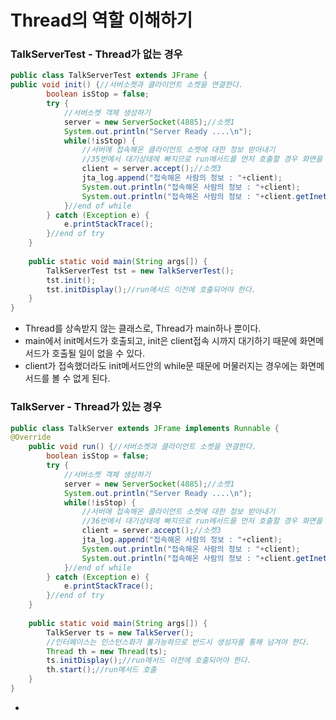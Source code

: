 # Thread의 역할 이해하기

### TalkServerTest - Thread가 없는 경우

```java
public class TalkServerTest extends JFrame {
public void init() {//서버소켓과 클라이언트 소켓을 연결한다.
		boolean isStop = false;
		try {
			//서버소켓 객체 생성하기
			server = new ServerSocket(4885);//소켓1
			System.out.println("Server Ready ....\n");
			while(!isStop) {
				//서버에 접속해온 클라이언트 소켓에 대한 정보 받아내기
				//35번에서 대기상태에 빠지므로 run메서드를 먼저 호출할 경우 화면을 볼 기회가 아예 없을 수 있다.
				client = server.accept();//소켓3
				jta_log.append("접속해온 사람의 정보 : "+client);
				System.out.println("접속해온 사람의 정보 : "+client);				
				System.out.println("접속해온 사람의 정보 : "+client.getInetAddress());				
			}//end of while
		} catch (Exception e) {
			e.printStackTrace();
		}//end of try		
	}
	
	public static void main(String args[]) {
		TalkServerTest tst = new TalkServerTest();
		tst.init();
		tst.initDisplay();//run메서드 이전에 호출되어야 한다.
	}
}
```

* Thread를 상속받지 않는 클래스로, Thread가 main하나 뿐이다.
* main에서 init메서드가 호출되고, init은 client접속 시까지 대기하기 때문에 화면메서드가 호출될 일이 없을 수 있다.
* client가 접속했더라도 init메서드안의 while문 때문에 머물러지는 경우에는 화면메서드를 볼 수 없게 된다.

### TalkServer - Thread가 있는 경우

```java
public class TalkServer extends JFrame implements Runnable {
@Override
	public void run() {//서버소켓과 클라이언트 소켓을 연결한다.
		boolean isStop = false;
		try {
			//서버소켓 객체 생성하기
			server = new ServerSocket(4885);//소켓1
			System.out.println("Server Ready ....\n");
			while(!isStop) {
				//서버에 접속해온 클라이언트 소켓에 대한 정보 받아내기
				//36번에서 대기상태에 빠지므로 run메서드를 먼저 호출할 경우 화면을 볼 기회가 아예 없을 수 있다.
				client = server.accept();//소켓3
				jta_log.append("접속해온 사람의 정보 : "+client);
				System.out.println("접속해온 사람의 정보 : "+client);				
				System.out.println("접속해온 사람의 정보 : "+client.getInetAddress());				
			}//end of while
		} catch (Exception e) {
			e.printStackTrace();
		}//end of try		
	}
	
	public static void main(String args[]) {
		TalkServer ts = new TalkServer();
		//인터페이스는 인스턴스화가 불가능하므로 반드시 생성자를 통해 넘겨야 한다.
		Thread th = new Thread(ts);
		ts.initDisplay();//run메서드 이전에 호출되어야 한다.
		th.start();//run메서드 호출 
	}
}
```

* 
